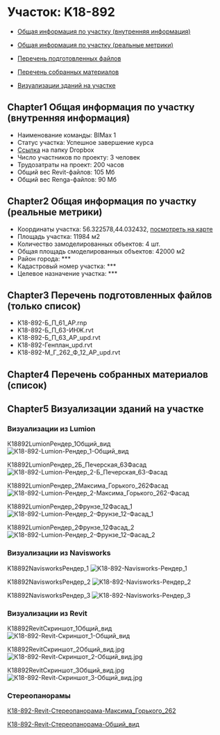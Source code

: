 # Участок: K18-892

* [Общая информация по участку (внутренняя информация)](#Chapter1)

* [Общая информация по участку (реальные метрики)](#Chapter2)

* [Перечень подготовленных файлов](#Chapter3)

* [Перечень собранных материалов](#Chapter4)

* [Визуализации зданий на участке](#Chapter5)

## <a id="test">Chapter1</a> Общая информация по участку (внутренняя информация)
+ Наименование команды: BIMax 1
+ Статус участка: Успешное завершение курса
+ [Ссылка](https://www.dropbox.com/sh/wvvgv1nw1iqred9/AABDgvtgt2kwX2drmVP_w85Da/K18_892?dl=0) на папку Dropbox
+ Число участников по проекту: 3 человек
+ Трудозатраты на проект: 200 часов
+ Общий вес Revit-файлов: 105 Мб
+ Общий вес Renga-файлов: 90 Мб
## <a id="test">Chapter2</a> Общая информация по участку (реальные метрики)
+ Координаты участка: 56.322578,44.032432, [посмотреть на карте](https://yandex.ru/maps/47/nizhny-novgorod/?ll=56.322578%2C44.032432&z=19)
+ Площадь участка: 11984 м2
+ Количество замоделированных объектов: 4 шт.
+ Общая площадь смоделированных объектов: 42000 м2
+ Район города: *** 
+ Кадастровый номер участка: *** 
+ Целевое назначение участка: *** 
## <a id="test">Chapter3</a> Перечень подготовленных файлов (только список)
+ K18-892-Б_П_61_АР.rnp
+ K18-892-Б_П_63-ИНЖ.rvt
+ K18-892-Б_П_63_АР_upd.rvt
+ K18-892-Генплан_upd.rvt
+ K18-892-М_Г_262_Ф_12_АР_upd.rvt
## <a id="test">Chapter4</a> Перечень собранных материалов (список)
## <a id="test">Chapter5</a> Визуализации зданий на участке
### Визуализации из Lumion
К18892LumionРендер_1Общий_вид
![К18-892-Lumion-Рендер_1-Общий_вид](/Images/K18_892/К18-892-Lumion-Рендер_1-Общий_вид_Compressed.jpg)

К18892LumionРендер_2Б_Печерская_63Фасад
![К18-892-Lumion-Рендер_2-Б_Печерская_63-Фасад](/Images/K18_892/К18-892-Lumion-Рендер_2-Б_Печерская_63-Фасад_Compressed.jpg)

К18892LumionРендер_2Максима_Горького_262Фасад
![К18-892-Lumion-Рендер_2-Максима_Горького_262-Фасад](/Images/K18_892/К18-892-Lumion-Рендер_2-Максима_Горького_262-Фасад_Compressed.jpg)

К18892LumionРендер_2Фрунзе_12Фасад_1
![К18-892-Lumion-Рендер_2-Фрунзе_12-Фасад_1](/Images/K18_892/К18-892-Lumion-Рендер_2-Фрунзе_12-Фасад_1_Compressed.jpg)

К18892LumionРендер_2Фрунзе_12Фасад_2
![К18-892-Lumion-Рендер_2-Фрунзе_12-Фасад_2](/Images/K18_892/К18-892-Lumion-Рендер_2-Фрунзе_12-Фасад_2_Compressed.jpg)

### Визуализации из Navisworks
K18892NavisworksРендер_1
![K18-892-Navisworks-Рендер_1](/Images/K18_892/K18-892-Navisworks-Рендер_1_Compressed.jpg)

K18892NavisworksРендер_2
![K18-892-Navisworks-Рендер_2](/Images/K18_892/K18-892-Navisworks-Рендер_2_Compressed.jpg)

K18892NavisworksРендер_3
![K18-892-Navisworks-Рендер_3](/Images/K18_892/K18-892-Navisworks-Рендер_3_Compressed.jpg)

### Визуализации из Revit
К18892RevitСкриншот_1Общий_вид
![К18-892-Revit-Скриншот_1-Общий_вид](/Images/K18_892/К18-892-Revit-Скриншот_1-Общий_вид_Compressed.jpg)

К18892RevitСкриншот_2Общий_вид.jpg
![К18-892-Revit-Скриншот_2-Общий_вид.jpg](/Images/K18_892/К18-892-Revit-Скриншот_2-Общий_вид.jpg_Compressed.jpg)

К18892RevitСкриншот_3Общий_вид.jpg
![К18-892-Revit-Скриншот_3-Общий_вид.jpg](/Images/K18_892/К18-892-Revit-Скриншот_3-Общий_вид.jpg_Compressed.jpg)

### Стереопанорамы
[К18-892-Revit-Стереопанорама-Максима_Горького_262](https://pano.autodesk.com/pano.html?url=jpgs/05035b23-e7b4-4dcb-b848-159de8e48dd1&version=2)

[К18-892-Revit-Стереопанорама-Общий_вид](https://pano.autodesk.com/pano.html?url=jpgs/12a99fe5-3de7-486a-a045-e16e066991d3&version=2)

